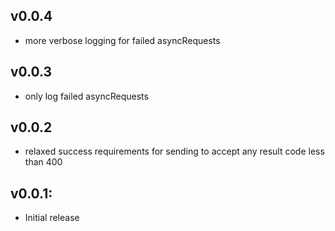 ## v0.0.4

* more verbose logging for failed asyncRequests

## v0.0.3

* only log failed asyncRequests

## v0.0.2

* relaxed success requirements for sending to accept any result code less than 400

## v0.0.1:

* Initial release
